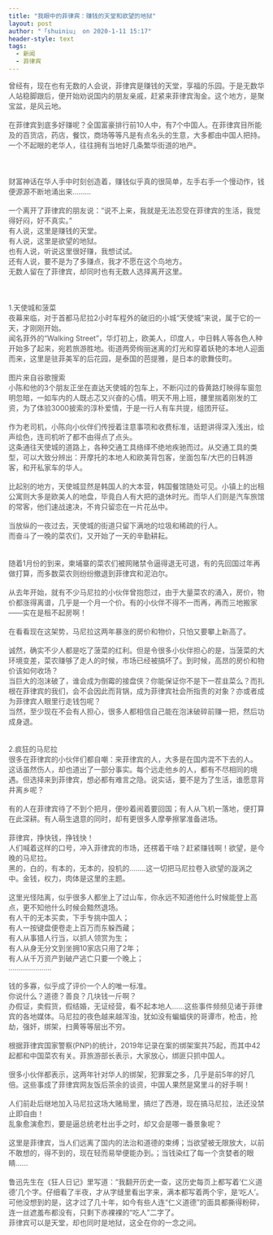 ```yaml
---
title: "我眼中的菲律宾：赚钱的天堂和欲望的地狱"
layout: post
author: "「shuiniu」 on 2020-1-11 15:17"
header-style: text
tags:
  - 新闻
  - 菲律宾
---
```


<head></head>
<body>
 <font color="#555555">曾经有，现在也有无数的人会说，菲律宾是赚钱的天堂，享福的乐园。于是无数华人站稳脚跟后，便开始劝说国内的朋友亲戚，赶紧来菲律宾淘金。这个地方，是聚宝盆，是风云地。</font>
 <br> 
 <br> 
 <font color="#555555">在菲律宾到底多好赚呢？全国富豪排行前10人中，有7个中国人。在菲律宾目所能及的百货店，药店，餐饮，商场等等凡是有点名头的生意，大多都由中国人把持。一个不起眼的老华人，往往拥有当地好几条繁华街道的地产。</font>
 <br> 
 <br> 
 <br> 
 <br> 
 <font color="#555555">财富神话在华人手中时刻创造着，赚钱似乎真的很简单，左手右手一个慢动作，钱便源源不断地涌出来.........</font>
 <br> 
 <br> 
 <font color="#555555">一个离开了菲律宾的朋友说：“说不上来，我就是无法忍受在菲律宾的生活，我觉得好闷，好不真实。”</font>
 <br> 
 <font color="#555555">有人说，这里是赚钱的天堂。</font>
 <br> 
 <font color="#555555">有人说，这里是欲望的地狱。</font>
 <br> 
 <font color="#555555">也有人说，听说这里很好赚，我想试试。</font>
 <br> 
 <font color="#555555">还有人说，要不是为了多赚点，我才不愿在这个鸟地方。</font>
 <br> 
 <font color="#555555">无数人留在了菲律宾，却同时也有无数人选择离开这里。</font>
 <br> 
 <br> 
 <br> 
 <br> 
 <font color="#555555">1.天使城和菠菜</font>
 <br> 
 <font color="#555555">夜幕来临，对于首都马尼拉2小时车程外的破旧的小城“天使城”来说，属于它的一天，才刚刚开始。</font>
 <br> 
 <font color="#555555">闻名菲外的“Walking Street”，华灯初上，欧美人，印度人，中日韩人等各色人种开始多了起来，宛若旅游胜地。街道两旁绚丽迷离的灯光和穿着妖艳的本地人迎面而来，这里是驻菲美军的后花园，是泰国的芭提雅，是日本的歌舞伎町。</font>
 <br> 
 <br> 
 <font color="#555555">图片来自谷歌搜索</font>
 <br> 
 <font color="#555555">小陈和他的3个朋友正坐在直达天使城的包车上，不断闪过的昏黄路灯映得车窗忽明忽暗，一如车内的人既忐忑又兴奋的心情。明天不用上班，腰里揣着刚发的工资，为了体验3000披索的淳朴爱情，于是一行人有车共提，组团开征。</font>
 <br> 
 <br> 
 <font color="#555555">作为老司机，小陈向小伙伴们传授着注意事项和收费标准，话题讲得深入浅出，绘声绘色，连司机听了都不由得点了点头。</font>
 <br> 
 <font color="#555555">这条通往天使城的道路上，各种交通工具络绎不绝地疾驰而过。从交通工具的类型，可以大致分辨出：开摩托的本地人和欧美背包客，坐面包车/大巴的日韩游客，和开私家车的华人。</font>
 <br> 
 <br> 
 <font color="#555555">比起别的地方，天使城显然是韩国人的大本营，韩国餐馆随处可见。小镇上的出租公寓则大多是欧美人的地盘，毕竟白人有大把的退休时光。而华人们则是汽车旅馆的常客，他们速战速决，不肯只留恋在一片花丛中。</font>
 <br> 
 <br> 
 <font color="#555555">当放纵的一夜过去，天使城的街道只留下满地的垃圾和稀疏的行人。</font>
 <br> 
 <font color="#555555">而奋斗了一晚的菜农们，又开始了一天的辛勤耕耘。</font>
 <br> 
 <br> 
 <br> 
 <font color="#555555">随着1月份的到来，柬埔寨的菜农们被网赌禁令逼得退无可退，有的先回国过年再做打算，而多数菜农则纷纷撤退到菲律宾和泥泊尔。</font>
 <br> 
 <br> 
 <font color="#555555">从去年开始，就有不少马尼拉的小伙伴曾抱怨过，由于大量菜农的涌入，房价，物价都涨得离谱，几乎是一个月一个价。有的小伙伴不得不一而再，再而三地搬家——实在是租不起房啊！</font>
 <br> 
 <br> 
 <font color="#555555">在看看现在这架势，马尼拉这两年暴涨的房价和物价，只怕又要攀上新高了。</font>
 <br> 
 <br> 
 <font color="#555555">诚然，确实不少人都是吃了菠菜的红利。但是令很多小伙伴担心的是，当菠菜的大环境变差，菜农赚够了走人的时候，市场已经被搞坏了。到时候，高昂的房价和物价该如何收场？</font>
 <br> 
 <font color="#555555">当巨大的泡沫破了，谁会成为倒霉的接盘侠？你能保证你不是下一茬韭菜么？而扎根在菲律宾的我们，会不会因此而背锅，成为菲律宾社会所指责的对象？亦或者成为菲律宾人眼里行走钱包呢？</font>
 <br> 
 <font color="#555555">当然，至少现在不会有人担心，很多人都相信自己能在泡沫破碎前赚一把，然后功成身退。</font>
 <br> 
 <br> 
 <br> 
 <font color="#555555">2.疯狂的马尼拉</font>
 <br> 
 <font color="#555555">很多在菲律宾的小伙伴们都自嘲：来菲律宾的人，大多是在国内混不下去的人。</font>
 <br> 
 <font color="#555555">这话虽然伤人，却也道出了一部分事实。每个远走他乡的人，都有不尽相同的境遇。但选择来到菲律宾，想必都有难言之隐。说实话，要不是为了生活，谁愿意背井离乡呢？</font>
 <br> 
 <br> 
 <font color="#555555">有的人在菲律宾待了不到个把月，便吵着闹着要回国；有人从飞机一落地，便打算在此深耕。有人萌生退意的同时，却有更很多人摩拳擦掌准备进场。</font>
 <br> 
 <br> 
 <font color="#555555">菲律宾，挣快钱，挣钱快！</font>
 <br> 
 <font color="#555555">人们喊着这样的口号，冲入菲律宾的市场，还楞着干啥？赶紧赚钱啊！欲望，是今晚的马尼拉。</font>
 <br> 
 <font color="#555555">黑的，白的，有本的，无本的，投机的........这一切把马尼拉卷入欲望的漩涡之中。金钱，权力，肉体是这里的主题。</font>
 <br> 
 <br> 
 <font color="#555555">这里光怪陆离，似乎很多人都坐上了过山车，你永远不知道他什么时候能登上高点，更不知他什么时候会黯然退场。</font>
 <br> 
 <font color="#555555">有人干的无本买卖，下手专挑中国人；</font>
 <br> 
 <font color="#555555">有人一按键盘便卷走上百万而东躲西藏；</font>
 <br> 
 <font color="#555555">有人从事猎人行当，以抓人领赏为生；</font>
 <br> 
 <font color="#555555">有人从身无分文到坐拥10家店只用了2年；</font>
 <br> 
 <font color="#555555">有人从千万资产到破产逃亡只要一个晚上；</font>
 <br> 
 <font color="#555555">.....................</font>
 <br> 
 <br> 
 <font color="#555555">钱的多寡，似乎成了评价一个人的唯一标准。</font>
 <br> 
 <font color="#555555">你说什么？道德？善良？几块钱一斤啊？</font>
 <br> 
 <font color="#555555">办假证，卖假货，假结婚，无证经营，看不起本地人......这些事件频频见诸于菲律宾的各地媒体。马尼拉的夜色越来越浑浊，犹如没有蝙蝠侠的哥谭市，枪击，抢劫，强奸，绑架，扫黄等等层出不穷。</font>
 <br> 
 <br> 
 <font color="#555555">根据菲律宾国家警察(PNP)的统计，2019年记录在案的绑架案共75起，而其中42起都和中国菜农有关。菲旅游部长表示，大家放心，绑匪只抓中国人。</font>
 <br> 
 <br> 
 <font color="#555555">很多小伙伴都表示，这两年针对华人的绑架，犯罪案之多，几乎是前5年的好几倍。这些事成了菲律宾网友饭后茶余的谈资，中国人果然是窝里斗的好手啊！</font>
 <br> 
 <br> 
 <font color="#555555">人们前赴后继地加入马尼拉这场大赌局里，搞烂了西港，现在搞马尼拉，法还没禁止即自由！</font>
 <br> 
 <font color="#555555">乱象愈演愈烈，要是逼总统老杜出手之时，却又会是哪一番景象呢？</font>
 <br> 
 <br> 
 <font color="#555555">这里是菲律宾，当人们远离了国内的法治和道德的束缚；当欲望被无限放大，以前不敢想的，得不到的，现在轻而易举便能办到。；当钱染红了每一个贪婪者的眼睛......</font>
 <br> 
 <br> 
 <font color="#555555">鲁迅先生在《狂人日记》里写道：“我翻开历史一查，这历史每页上都写着‘仁义道德’几个字。仔细看了半夜，才从字缝里看出字来，满本都写着两个宇，是‘吃人’。</font>
 <br> 
 <font color="#555555">可他没想到的是，这才过了几十年，如今有些人连“仁义道德”的面具都撕得粉碎，连一丝遮羞布都没有，只剩下赤裸裸的“吃人”二字了。</font>
 <br> 
 <font color="#555555">菲律宾可以是天堂，却也同时是地狱，这全在你的一念之间。</font>
 <br>
</body>


